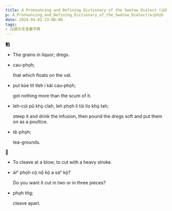 ```yaml
---
title: A Pronouncing and Defining Dictionary of the Swatow Dialect (汕頭方言音義字典) / pho̤h
p: A_Pronouncing_and_Defining_Dictionary_of_the_Swatow_Dialect/w/pho̤h
date: 2024-04-01 23:00:00
tags: 
- 汕頭方言音義字典
---
```



**粕**
- The grains in liquor; dregs.

- cau-pho̤h;

  that which floats on the vat.

- put kùe tit tîeh i kâi cau-pho̤h;

  got nothing more than the scum of it.

- îeh-cúi pû khṳ̀ cîah, îeh pho̤h li tûi lío khṳ̀ tah;

  steep it and drink the infusion, then pound the dregs soft and put them on as a poultice.

- tê-pho̤h;

  tea-grounds.

**𠢪**
- To cleave at a blow; to cut with a heavy stroke.

- àiⁿ pho̤h cò̤ nŏ̤ kò̤ a saⁿ kò̤?

  Do you want it cut in two or in three pieces?

- pho̤h tn̆g;

  cleave apart.
